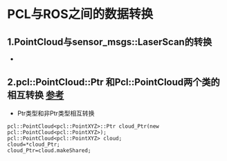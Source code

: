 # PCL与ROS之间的数据转换

## 1.PointCloud与sensor_msgs::LaserScan的转换
* 
## 2.pcl::PointCloud::Ptr 和Pcl::PointCloud两个类的相互转换  [参考](https://blog.csdn.net/parker_1/article/details/99342637)
* Ptr类型和非Ptr类型相互转换  
```
pcl::PointCloud<pcl::PointXYZ>::Ptr cloud_Ptr(new pcl::PointCloud<pcl::PointXYZ>);  
pcl::PointCloud<pcl::PointXYZ> cloud;   
cloud=*cloud_Ptr;  
cloud_Ptr=cloud.makeShared;  
```
